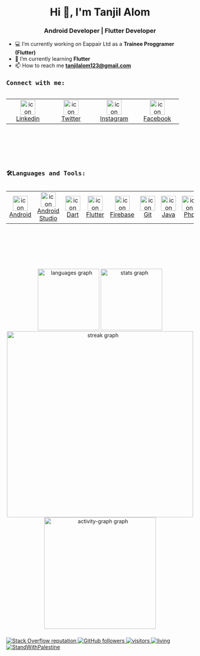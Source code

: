 <h1 align="center">Hi 👋, I'm Tanjil Alom</h1>
<h3 align="center">Android Developer | Flutter Developer </h3>

- 💻 I’m currently working on Eappair Ltd as a **Trainee Proggramer (Flutter)**
- 🌱 I’m currently learning **Flutter**
- 📫 How to reach me **tanjilalom123@gmail.com**

###

<h3 align="left"><samp>Connect with me: </samp></h3>
    <div style="display: flex; align-items: flex-start; align: center">
        <table align="left">
            <tr>
                <td align="center" width="100">
                    <a href="https://www.linkedin.com/in/tanjilalom/" target="_blank">
                        <img src="https://skillicons.dev/icons?i=linkedin" alt="icon" width="40" height="40"
                            alt="Linkedin" />
                        <br>Linkedin
                    </a>
                </td>
                <td align="center" width="100">
                    <a href="https://twitter.com/tanjilalom123" target="_blank">
                        <img src="https://skillicons.dev/icons?i=twitter" alt="icon" width="40" height="40"
                            alt="Twitter" />
                        <br>Twitter
                    </a>
                </td>
                <td align="center" width="100">
                    <a href="https://www.instagram.com/tanjil.alom/" target="_blank">
                        <img src="https://skillicons.dev/icons?i=instagram" alt="icon" width="40" height="40" alt="Instagram" />
                        <br>Instagram
                    </a>
                </td>
                <td align="center" width="100">
                    <a href="https://www.facebook.com/tanjilalom123" target="_blank">
                        <img src="https://raw.githubusercontent.com/maurodesouza/profile-readme-generator/master/src/assets/icons/social/facebook/default.svg" alt="icon" width="40" height="40"
                            alt="Facebook" />
                        <br>Facebook
                    </a>
                </td>
                </tr>
        </table>
    </div>

<br><br><br><br>          



###

<h3 align="left"></h3>
<h3 align="left"><samp>🛠Languages and Tools: </samp></h3>
    <div style="display: flex; align-items: flex-start; align: center">
        <table align="left">
            <tr>
                <td align="center" width="100">
                    <a href="https://developer.android.com/" target="_blank">
                        <img src="https://cdn.jsdelivr.net/gh/devicons/devicon/icons/android/android-original.svg" alt="icon" width="40" height="40"
                            alt="Android" />
                        <br>Android
                    </a>
                </td>
                <td align="center" width="100">
                    <a href="https://developer.android.com/studio" target="_blank">
                        <img src="https://skillicons.dev/icons?i=androidstudio" alt="icon" width="40" height="40"
                            alt="Android Studio" />
                        <br>Android Studio
                    </a>
                </td>
                <td align="center" width="100">
                    <a href="https://dart.dev/" target="_blank">
                        <img src="https://skillicons.dev/icons?i=dart" alt="icon" width="40" height="40" alt="Dart" />
                        <br>Dart
                    </a>
                </td>
                <td align="center" width="100">
                    <a href="https://flutter.dev/" target="_blank">
                        <img src="https://skillicons.dev/icons?i=flutter" alt="icon" width="40" height="40"
                            alt="Flutter" />
                        <br>Flutter
                    </a>
                </td>
                <td align="center" width="100">
                    <a href="https://firebase.google.com/" target="_blank">
                        <img src="https://skillicons.dev/icons?i=firebase" alt="icon" width="40" height="40"
                            alt="Firebase" />
                        <br>Firebase
                    </a>
                </td>
                <td align="center" width="100">
                    <a href="https://git-scm.com/" target="_blank">
                        <img src="https://skillicons.dev/icons?i=git" alt="icon" width="40" height="40" alt="Git" />
                        <br>Git
                    </a>
                </td>
                <td align="center" width="100">
                    <a href="https://www.java.com/" target="_blank">
                        <img src="https://skillicons.dev/icons?i=java" alt="icon" width="40" height="40" alt="Java" />
                        <br>Java
                    </a>
                </td>
                <td align="center" width="100">
                    <a href="https://www.php.net/" target="_blank">
                        <img src="https://skillicons.dev/icons?i=php" alt="icon" width="40" height="40" alt="Php" />
                        <br>Php
                    </a>
                </td>
            </tr>
        </table>
    </div>

<br><br><br><br>



###

<div align="center">
  <img src="https://github-readme-stats.vercel.app/api/top-langs?username=tanjilalom&locale=en&layout=compact&card_width=320&langs_count=6&theme=nightowl&order=2"
              height="165" alt="languages graph" />
    
<img src= "https://github-readme-stats.vercel.app/api?username=tanjilalom&theme=nightowl&show_icons=true&order=1" height="165" alt="stats graph">
</div>


<div align="center">
     <img src="https://streak-stats.demolab.com/?user=tanjilalom&theme=nightowl&hide_border=true&border_radius=5&order=3
            height="170" width="500" alt="streak graph" /> 
    <br>
      <img src="https://github-readme-activity-graph.vercel.app/graph?username=tanjilalom&radius=20&theme=github-compact&area=true&order=5&"
            height="300" alt="activity-graph graph" />

</div>

###


<p align="left">
      <a href="https://stackoverflow.com/users/22109115/tanjil-alom">
          <img src="https://img.shields.io/stackexchange/stackoverflow/r/19081882?color=orange&label=reputation&logo=stackoverflow"
              alt="Stack Overflow reputation">
      </a>        
      <a href="https://github.com/tanjilalom?tab=followers">
          <img src="https://img.shields.io/github/followers/tanjilalom?color=green&logo=github"
              alt="GitHub followers">
      </a>
      <a href="https://github.com/tanjilalom/">
          <img src="https://komarev.com/ghpvc/?username=tanjilalom" alt="visitors" /> 
      </a>
      <a href="https://github.com/tanjilalom/">
           <img src="https://img.shields.io/badge/living-Dhaka-ff69b4?username=tanjilalom" alt="living" />
      </a>
    <a href="https://github.com/TheBSD/StandWithPalestine/blob/main/docs/README.md">
           <img src="https://raw.githubusercontent.com/TheBSD/StandWithPalestine/main/badges/StandWithPalestine.svg" alt="StandWithPalestine" />
      </a>
</p>
